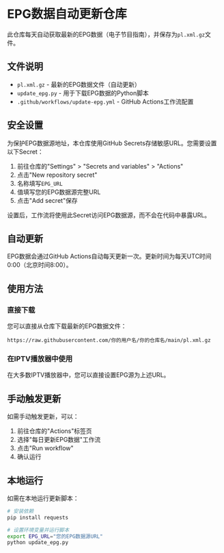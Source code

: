 # EPG数据自动更新仓库

此仓库每天自动获取最新的EPG数据（电子节目指南），并保存为`pl.xml.gz`文件。

## 文件说明

- `pl.xml.gz` - 最新的EPG数据文件（自动更新）
- `update_epg.py` - 用于下载EPG数据的Python脚本
- `.github/workflows/update-epg.yml` - GitHub Actions工作流配置

## 安全设置

为保护EPG数据源地址，本仓库使用GitHub Secrets存储敏感URL。您需要设置以下Secret：

1. 前往仓库的"Settings" > "Secrets and variables" > "Actions"
2. 点击"New repository secret"
3. 名称填写`EPG_URL`
4. 值填写您的EPG数据源完整URL
5. 点击"Add secret"保存

设置后，工作流将使用此Secret访问EPG数据源，而不会在代码中暴露URL。

## 自动更新

EPG数据会通过GitHub Actions自动每天更新一次。更新时间为每天UTC时间0:00（北京时间8:00）。

## 使用方法

### 直接下载

您可以直接从仓库下载最新的EPG数据文件：
```
https://raw.githubusercontent.com/你的用户名/你的仓库名/main/pl.xml.gz
```

### 在IPTV播放器中使用

在大多数IPTV播放器中，您可以直接设置EPG源为上述URL。

## 手动触发更新

如需手动触发更新，可以：
1. 前往仓库的"Actions"标签页
2. 选择"每日更新EPG数据"工作流
3. 点击"Run workflow"
4. 确认运行

## 本地运行

如需在本地运行更新脚本：

```bash
# 安装依赖
pip install requests

# 设置环境变量并运行脚本
export EPG_URL="您的EPG数据源URL"
python update_epg.py
``` 